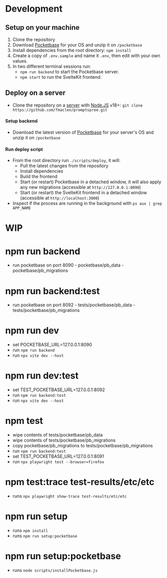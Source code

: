 # Development

## Setup on your machine

1. Clone the repository
2. Download [Pocketbase](https://pocketbase.io/docs/) for your OS and unzip it on `/pocketbase`
3. Install dependencies from the root directory: `npm install`
4. Create a copy of `.env.sample` and name it `.env`, then edit with your own values.
5. In two different terminal sessions run:
   - `npm run backend` to start the Pocketbase server.
   - `npm start` to run the SvelteKit frontend.

## Deploy on a server

- Clone the repository on a [server](https://www.digitalocean.com/pricing/droplets#basic-droplets) with [Node.JS](https://nodejs.dev/en/download/) v18+: `git clone https://github.com/fmaclen/promptspree.git`

#### Setup backend

- Download the latest version of [Pocketbase](https://pocketbase.io/docs/) for your server's OS and unzip it on `/pocketbase`

#### Run deploy script

- From the root directory run `./scripts/deploy`, it will:
  - Pull the latest changes from the repository
  - Install dependencies
  - Build the frontend
  - Start (or restart) Pocketbase in a detached window, it will also apply any new migrations (accessible at `http://127.0.0.1:8090`)
  - Start (or restart) the SvelteKit frontend in a detached window (accessible at `http://localhost:3000`)
- Inspect if the process are running in the background with `ps aux | grep APP_NAME`


# WIP

# npm run backend
- run pocketbase on port 8090 - pocketbase/pb_data - pocketbase/pb_migrations

# npm run backend:test
- run pocketbase on port 8092 - tests/pocketbase/pb_data - tests/pocketbase/pb_migrations

# npm run dev
- set POCKETBASE_URL=127.0.0.1:8090
- run `npm run backend`
- run `npx vite dev --host`

# npm run dev:test
- set TEST_POCKETBASE_URL=127.0.0.1:8092
- run `npm run backend:test`
- run `npx vite dev --host`

# npm test
- wipe contents of tests/pocketbase/pb_data
- wipe contents of tests/pocketbase/pb_migrations
- copy pocketbase/pb_migrations to tests/pocketbase/pb_migrations
- run `npm run backend:test`
- set TEST_POCKETBASE_URL=127.0.0.1:8091
- run `npx playwright test --browser=firefox`

# npm test:trace test-results/etc/etc
- runs `npx playwright show-trace test-results/etc/etc`

# npm run setup
- runs `npm install`
- runs `npm run setup:pocketbase`

# npm run setup:pocketbase
- runs `node scripts/installPocketbase.js`
